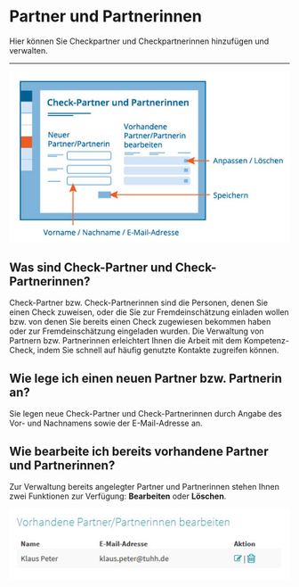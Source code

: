 # Partner und Partnerinnen

Hier können Sie Checkpartner und Checkpartnerinnen hinzufügen und verwalten. 

- - -

![Übersicht über das Material zum Auswertungsgespräch](media/Checkpartner.jpg)

## Was sind Check-Partner und Check-Partnerinnen?

Check-Partner bzw. Check-Partnerinnen sind die Personen, denen Sie einen Check zuweisen, oder die Sie zur Fremdeinschätzung einladen wollen bzw. von denen Sie bereits einen Check zugewiesen bekommen haben oder zur Fremdeinschätzung eingeladen wurden. Die Verwaltung von Partnern bzw. Partnerinnen erleichtert Ihnen die Arbeit mit dem Kompetenz-Check, indem Sie schnell auf häufig genutzte Kontakte zugreifen können.


## Wie lege ich einen neuen Partner bzw. Partnerin an?

Sie legen neue Check-Partner und Check-Partnerinnen durch Angabe des Vor- und Nachnamens sowie der E-Mail-Adresse an. 


## Wie bearbeite ich bereits vorhandene Partner und Partnerinnen?

Zur Verwaltung bereits angelegter Partner und Partnerinnen stehen Ihnen zwei Funktionen zur Verfügung: **Bearbeiten** oder **Löschen**.

![Übersicht über das Material zum Auswertungsgespräch](media/PartnerBearbeiten.jpg)